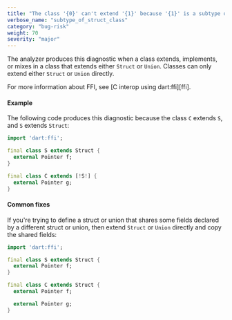 ```yaml
---
title: "The class '{0}' can't extend '{1}' because '{1}' is a subtype of 'Struct', 'Union', or 'AbiSpecificInteger'.  The class '{0}' can't implement '{1}' because '{1}' is a subtype of 'Struct', 'Union', or 'AbiSpecificInteger'.  The class '{0}' can't mix in '{1}' because '{1}' is a subtype of 'Struct', 'Union', or 'AbiSpecificInteger'"
verbose_name: "subtype_of_struct_class"
category: "bug-risk"
weight: 70
severity: "major"
---
```

The analyzer produces this diagnostic when a class extends, implements, or
mixes in a class that extends either `Struct` or `Union`. Classes can only
extend either `Struct` or `Union` directly.

For more information about FFI, see [C interop using dart:ffi][ffi].

#### Example

The following code produces this diagnostic because the class `C` extends
`S`, and `S` extends `Struct`:

```dart
import 'dart:ffi';

final class S extends Struct {
  external Pointer f;
}

final class C extends [!S!] {
  external Pointer g;
}
```

#### Common fixes

If you're trying to define a struct or union that shares some fields
declared by a different struct or union, then extend `Struct` or `Union`
directly and copy the shared fields:

```dart
import 'dart:ffi';

final class S extends Struct {
  external Pointer f;
}

final class C extends Struct {
  external Pointer f;

  external Pointer g;
}
```
